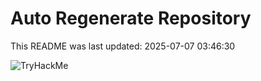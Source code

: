 # Auto Regenerate Repository

This README was last updated: 2025-07-07 03:46:30

 ![TryHackMe](https://tryhackme.com/badge/533634)